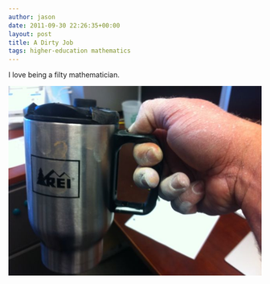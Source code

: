 ```yaml
---
author: jason
date: 2011-09-30 22:26:35+00:00
layout: post
title: A Dirty Job
tags: higher-education mathematics
---
```


I love being a filty mathematician.

![Chalk_hand](/assets/images/chalk_hand.jpg)

